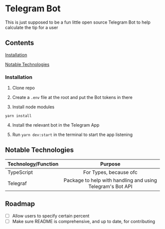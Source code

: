 # Telegram Bot

This is just supposed to be a fun little open source Telegram Bot to help calculate the tip for a user

## Contents

[Installation](#installation)

[Notable Technologies](#notable-technologies)

### Installation

1. Clone repo

2. Create a `.env` file at the root and put the Bot tokens in there

3. Install node modules

```shell
yarn install
```

4. Install the relevant bot in the Telegram App

5. Run `yarn dev:start` in the terminal to start the app listening

## Notable Technologies

| Technology/Function |                          Purpose                           |
| ------------------- | :--------------------------------------------------------: |
| TypeScript          |                   For Types, because ofc                   |
| Telegraf            | Package to help with handling and using Telegram's Bot API |

## Roadmap

- [ ] Allow users to specify certain percent
- [ ] Make sure README is comprehensive, and up to date, for contributing
